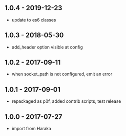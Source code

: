 
## 1.0.4 - 2019-12-23

- update to es6 classes

## 1.0.3 - 2018-05-30

- add_header option visible at config

## 1.0.2 - 2017-09-11

- when socket_path is not configured, emit an error

## 1.0.1 - 2017-09-01

- repackaged as p0f, added contrib scripts, test release

## 1.0.0 - 2017-07-27

- import from Haraka
